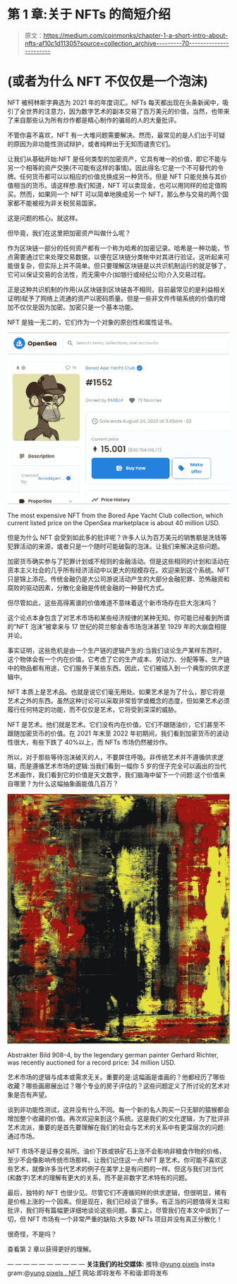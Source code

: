 # 第 1 章:关于 NFTs 的简短介绍

> 原文：<https://medium.com/coinmonks/chapter-1-a-short-intro-about-nfts-af10c1d11305?source=collection_archive---------70----------------------->

# (或者为什么 NFT 不仅仅是一个泡沫)

NFT 被柯林斯字典选为 2021 年的年度词汇。NFTs 每天都出现在头条新闻中，吸引了全世界的注意力，因为数字艺术的副本交易了百万美元的价值，当然，也带来了来自那些认为所有炒作都是精心制作的骗局的人的大量批评。

不管你喜不喜欢，NFT 有一大堆问题需要解决。然而，最常见的是人们出于可疑的原因为非功能性测试辩护，或者纯粹出于无知而谴责它们。

让我们从基础开始:NFT 是任何类型的加密资产，它具有唯一的价值，即它不能与另一个相等的资产交换(不可能有这样的事情)。因此得名:它是一个不可替代的令牌。任何货币都可以以相应的价值兑换成另一种货币。但是 NFT 只能兑换与其价值相当的货币。请这样想:我们知道，NFT 可以卖现金，也可以用同样的给定值购买。然而，如果同一个 NFT 可以简单地换成另一个 NFT，那么参与交易的两个国家都不能被视为非关税贸易国家。

这是问题的核心。就这样。

但毕竟，我们在这里把加密资产叫做什么呢？

作为区块链一部分的任何资产都有一个称为哈希的加密记录。哈希是一种功能，节点需要通过它来处理交易数据，以便在区块链分类帐中对其进行验证。这听起来可能很复杂，但实际上并不简单。但只要理解区块链是以共识机制运行的就足够了，它可以保证交易的合法性，而无需中介(如银行或经纪公司)介入交易过程。

正是这种共识机制的作用(从区块链到区块链各不相同，目前最常见的是利益相关证明)赋予了网络上流通的资产以密码质量。但是一些非文件传输系统的价值的增加不仅仅是因为加密。加密只是一个基本功能。

NFT 是独一无二的，它们作为一个对象的原创性和属性证书。

![](img/b46d74d77b08b5b8e9fd0f994ff35e94.png)

The most expensive NFT from the Bored Ape Yacht Club collection, which current listed price on the OpenSea marketplace is about 40 million USD.

但是为什么 NFT 会受到如此多的批评呢？许多人认为百万美元的销售额是洗钱等犯罪活动的来源，或者只是一个随时可能破裂的泡沫。让我们来解决这些问题。

加密货币确实参与了犯罪计划或不规则的金融活动。但是这些相同的计划和活动在资本主义社会的几乎所有经济活动中以更大的规模存在。欢迎来到这个系统。NFT 只是锦上添花。传统金融仍是大公司游说活动产生的大部分金融犯罪、恐怖融资和腐败的驱动因素，分散化金融是传统金融的一种替代方式。

但尽管如此，这些高得离谱的价值难道不意味着这个新市场存在巨大泡沫吗？

这个论点本身包含了对艺术市场和某些经济规律的某种无知。你可能已经看到所谓的“NFT 泡沫”被拿来与 17 世纪的荷兰郁金香市场泡沫甚至 1929 年的大崩盘相提并论。

事实证明，这些危机是由一个生产链的逻辑产生的:当我们谈论生产某样东西时，这个物体会有一个内在价值，它考虑了它的生产成本、劳动力、分配等等。生产链中的物品都有用途，它们服务于某些东西。因此，它们被插入到一个典型的供求逻辑中。

NFT 本质上是艺术品。也就是说它们毫无用处。如果艺术是为了什么，那它将是艺术之外的东西。虽然这种讨论可以采取非常哲学或概念的态度，但如果艺术必须履行任何特定的功能，而不仅仅是艺术，它将受到深深的威胁。

NFT 是艺术。他们就是艺术。它们没有内在价值，它们不跟随油价，它们甚至不跟随加密货币的价值。在 2021 年末至 2022 年初期间，我们看到加密货币的波动性很大，有些下跌了 40%以上，而 NFTs 市场仍然被炒作。

所以，对于那些等待泡沫破灭的人，不要屏住呼吸。非传统艺术并不遵循供求逻辑，而是遵循艺术市场的逻辑:当我们看到一幅你 5 岁的侄子完全可以画出的当代艺术画作，我们看到它的价值是天文数字，我们脑海中留下一个问题:这个价值来自哪里？为什么这幅抽象画能值几百万？

![](img/faee0574b320ca973dfc0c8ea9c8040d.png)

Abstrakter Bild 908–4, by the legendary german painter Gerhard Richter, was recently auctioned for a record price: 34 million USD.

艺术市场的逻辑与成本或需求无关。重要的是:这幅画是谁画的？他都经历了哪些收藏？哪些画廊展出过？哪个专业的房子评估的？这些问题定义了所讨论的艺术对象是否有声望。

谈到非功能性测试，这并没有什么不同。每一个新的名人购买一只无聊的猿猴都会增加整个收藏的价值。再次欢迎来到这个系统。这是我们的文化逻辑，为了批评非艺术流派，重要的是首先要理解在我们的社会与艺术的关系中有更深层次的问题:通过市场。

NFT 市场不是证券交易所。油价下跌或铁矿石上涨不会影响非粮食作物的价格，至少不会像影响传统市场那样。让我们记住这一点:NFT 是艺术。你可能不喜欢这些艺术，就像许多当代艺术的例子在美学上是有问题的一样。但这与我们对当代(和数字)艺术的理解有更大的关系，而不是非数字艺术特有的问题。

最后，独特的 NFT 也很少见。尽管它们不遵循同样的供求逻辑，但很明显，稀有是价格上涨的一个因素。但是现在，我们已经谈了很多。有正当的问题值得关注和批评，我们将有篇幅更详细地谈论这些问题。事实上，尽管我们在本文中谈到了一切，但 NFT 市场有一个非常严重的缺陷:大多数 NFTs 项目并没有真正分散化！

很奇怪，不是吗？

查看第 2 章以获得更好的理解。

— — — — — — — — — —
**关注我们的社交媒体:** 推特:@[yung pixels](https://twitter.com/YungPixels) insta gram:@[yung pixels . NFT](https://www.instagram.com/yungpixels.nft/)
网站:即将发布
不和谐:即将发布